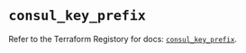 # `consul_key_prefix`

Refer to the Terraform Registory for docs: [`consul_key_prefix`](https://registry.terraform.io/providers/hashicorp/consul/2.18.0/docs/resources/key_prefix).
